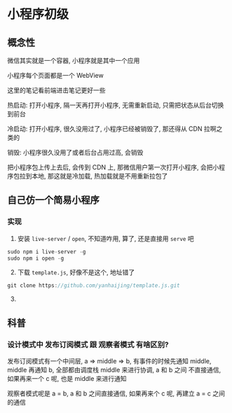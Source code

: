 # 小程序初级

## 概念性

微信其实就是一个容器, 小程序就是其中一个应用

小程序每个页面都是一个 WebView

这里的笔记看前端进击笔记更好一些

热启动: 打开小程序, 隔一天再打开小程序, 无需重新启动, 只需把状态从后台切换到前台

冷启动: 打开小程序, 很久没用过了, 小程序已经被销毁了, 那还得从 CDN 拉啊之类的

销毁: 小程序很久没用了或者后台占用过高, 会销毁

把小程序包上传上去后, 会传到 CDN 上, 那微信用户第一次打开小程序, 会把小程序包拉到本地, 那这就是冷加载, 热加载就是不用重新拉包了

## 自己仿一个简易小程序

### 实现

1. 安装 `live-server` / `open`, 不知道咋用, 算了, 还是直接用 `serve` 吧

```js
sudo npm i live-server -g
sudo npm i open -g
```

2. 下载 `template.js`, 好像不是这个, 地址错了

```js
git clone https://github.com/yanhaijing/template.js.git
```

3.

## 科普

### 设计模式中 发布订阅模式 跟 观察者模式 有啥区别?

发布订阅模式有一个中间层, a => middle => b, 有事件的时候先通知 middle, middle 再通知 b, 全部都由调度栈 middle 来进行协调, a 和 b 之间 不直接通信, 如果再来一个 c 呢, 也是 middle 来进行通知

观察者模式呢是 a = b, a 和 b 之间直接通信, 如果再来个 c 呢, 再建立 a = c 之间的通信
